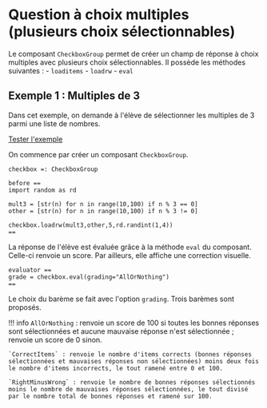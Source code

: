 # Question à choix multiples (plusieurs choix sélectionnables)

Le composant `CheckboxGroup` permet de créer un champ de réponse à choix multiples avec plusieurs choix sélectionnables. Il possède les méthodes suivantes :
    - `loaditems`
    - `loadrw`
    - `eval`
 
    
## Exemple 1 : Multiples de 3

Dans cet exemple, on demande à l'élève de sélectionner les multiples de 3 parmi une liste de nombres.

[Tester l'exemple](https://pl.u-pem.fr/filebrowser/demo/6926/)

On commence par créer un composant `CheckboxGroup`.

~~~
checkbox =: CheckboxGroup
~~~

~~~
before ==
import random as rd

mult3 = [str(n) for n in range(10,100) if n % 3 == 0]
other = [str(n) for n in range(10,100) if n % 3 != 0]

checkbox.loadrw(mult3,other,5,rd.randint(1,4))
==
~~~

La réponse de l'élève est évaluée grâce à la méthode `eval` du composant. Celle-ci renvoie un score. Par ailleurs, elle affiche une correction visuelle.

~~~
evaluator ==
grade = checkbox.eval(grading="AllOrNothing")
==
~~~

Le choix du barème se fait avec l'option `grading`. Trois barèmes sont proposés.

!!! info
    `AllOrNothing` : renvoie un score de 100 si toutes les bonnes réponses sont sélectionnées et aucune mauvaise réponse n'est sélectionnée ; renvoie un score de 0 sinon.
    
    `CorrectItems` : renvoie le nombre d'items corrects (bonnes réponses sélectionnées et mauvaises réponses non sélectionnées) moins deux fois le nombre d'items incorrects, le tout ramené entre 0 et 100.
    
    `RightMinusWrong` : renvoie le nombre de bonnes réponses sélectionnés moins le nombre de mauvaises réponses sélectionnées, le tout divisé par le nombre total de bonnes réponses et ramené sur 100.
